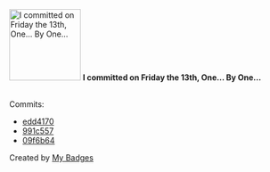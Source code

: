 <img src="https://my-badges.github.io/my-badges/friday-13.png" alt="I committed on Friday the 13th, One… By One…" title="I committed on Friday the 13th, One… By One…" width="128">
<strong>I committed on Friday the 13th, One… By One…</strong>
<br><br>

Commits:

- <a href="https://github.com/RAHULKRISHNAKR/Geeks_For_Geeks_/commit/edd417091deacaa6de75601af99d17e2d5b5ec44">edd4170</a>
- <a href="https://github.com/RAHULKRISHNAKR/Geeks_For_Geeks_/commit/991c5571b10172f13656c19ed2bb904907aaa89a">991c557</a>
- <a href="https://github.com/RAHULKRISHNAKR/Geeks_For_Geeks_/commit/09f6b640d9fe55f092ed28dd4b93e3db1139da9d">09f6b64</a>


Created by <a href="https://github.com/my-badges/my-badges">My Badges</a>